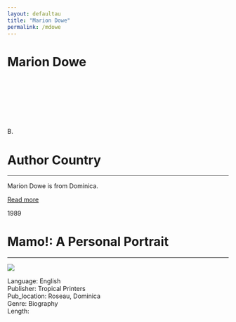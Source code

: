 ```yaml
---
layout: defaultau
title: "Marion Dowe"
permalink: /mdowe
---
```

<!-- partial:index.partial.html -->
<div class="content">
    <h1>Marion Dowe</h1>
    <div class="quote">
        <div><img src="" class="logo"></div>
    </div>
    <div class="timeline">
        <div style="padding-bottom:100px;"></div>
        <div class="block">
            <div class="date right"><p class="right">B. </p></div>
            <div class="dot"></div>
            <div class="left first">
                <h1>Author Country</h1><hr>
            <p>Marion Dowe is from Dominica.</p>
                <a href=""_blank">Read more</a>
            </div>
        </div>
        <div class="block">
            <div class="date left"><p class="left">1989</p></div>
            <div class="dot"></div>
            <div class="right">
                <h1>Mamo!: A Personal Portrait</h1><hr>
                <p><img src="IMAGE LINK"></p>
                <p>
                Language: English<br/>
                Publisher: Tropical Printers<br/>
                Pub_location: Roseau, Dominica<br/>
                Genre: Biography<br/>
                Length: <br/>                   </p>
            </div>
        </div>
  <!-- partial -->
  <script src='https://cdnjs.cloudflare.com/ajax/libs/jquery/3.1.1/jquery.min.js'></script><script  src="assets/js/authorscript.js"></script>


